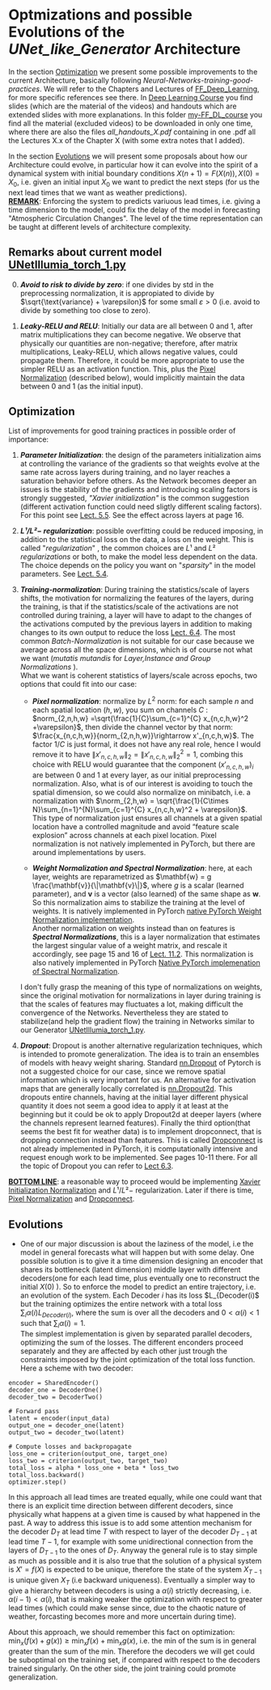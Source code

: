 # Optmizations and possible Evolutions of the _UNet_like_Generator_ Architecture

In the section [Optimization](#optimization) we present some possible improvements to the current Architecture, basically following _Neural-Networks-training-good-practices_. We will refer to the Chapters and Lectures of [FF_Deep_Learning](https://fleuret.org/dlc/), for more specific references see there. In [Deep Learning Course](https://fleuret.org/dlc/) you find slides (which are the material of the videos) and handouts which are extended slides with more explanations.  In this folder [my-FF_DL_course](https://cineca.sharepoint.com/:f:/r/sites/HPC/Documenti%20condivisi/Projects/Funded/TheAILAM/PaperUtili/Deep_Learning_Course_FFLeuret?csf=1&web=1&e=uklrLe) you find all the material (excluded videos) to be downloaded in only one time, where there are also the files _all_handouts_X.pdf_ containing in one .pdf all the Lectures X.x of the Chapter X (with some extra notes that I added).

In the section [Evolutions](#evolutions) we will present some proposals about how our Architecture could  evolve, in particular how it can evolve into the spirit of a dynamical system with  initial boundary conditions $X(n+1)=F(X(n)), X(0)=X_0$, i.e. given an initial input $X_0$ we want to predict the next steps (for us the next lead times that we want as weather predictions).<br>
 **<u>REMARK</u>**: Enforcing the system to predicts variuous lead times, i.e. giving a time dimension to the model, could fix the delay of the model in forecasting "Atmospheric Circulation Changes".  The level of the time representation can be taught at different levels of architecture complexity.


 ## Remarks about current model [UNetIllumia_torch_1.py](Pytorch_porting_of_UNet-Illumia/UNetIllumia_torch_1.py)

0. ***Avoid to risk to divide by zero***:  if one divides by std in the preprocessing normalization, it is appropiated to divide by $\sqrt{\text{variance} + \varepsilon}$  for some small $\varepsilon>0$ (i.e. avoid to divide by  something too close to zero).

1. ***Leaky-RELU and RELU***: Initially our data are all between 0 and 1, after matrix multiplications they can become negative. We observe that physically our quantities are non-negative; therefore, after matrix multiplications, Leaky-RELU, which allows negative values, could propagate them. Therefore, it could be more appropriate to use the simpler RELU as an activation function. This, plus the [Pixel Normalization](#pixel-normalization) (described below), would implicitly maintain the data between 0 and 1 (as the initial input).



## Optimization

List of improvements for good training practices in possible order of importance:


1. ***Parameter Initialization***: the design of the parameters initialization aims at controlling the variance of the gradients so that weights evolve at the same rate across layers during training, and no layer reaches a saturation behavior before others. As the Network becomes deeper an issues is the stability of the gradients and introducing scaling factors is strongly suggested, *"Xavier initialization"* is the common suggestion (different activation function could need sligtly different scaling factors). For this point see [Lect. 5.5](https://cineca.sharepoint.com/:f:/r/sites/HPC/Documenti%20condivisi/Projects/Funded/TheAILAM/PaperUtili/Deep_Learning_Course_FFLeuret/5?csf=1&web=1&e=omt5Iw).  See the effect across layers at page 16.

2.  ***$L¹/L²-$ regularization***: possible overfitting could be reduced imposing, in addition to the  statistical loss on the data, a loss on the weight. This is called "_regularization_" , the common choices are $L¹$ and $L²$ _regularizations_ or both, to make the model less dependent on the data. The choice depends   on the policy you want on "_sparsity_" in the model parameters. See [Lect. 5.4](https://cineca.sharepoint.com/:f:/r/sites/HPC/Documenti%20condivisi/Projects/Funded/TheAILAM/PaperUtili/Deep_Learning_Course_FFLeuret/5?csf=1&web=1&e=cFGsGz).

3. ***Training-normalization***:  During training the statistics/scale of layers shifts, the motivation for normalizing the features of the layers, during the training,   is that if the statistics/scale of the activations are not controlled during training, a layer will have to adapt to the changes of the activations computed by the previous layers in addition to making changes to its own output to reduce the loss [Lect. 6.4](https://cineca.sharepoint.com/:f:/r/sites/HPC/Documenti%20condivisi/Projects/Funded/TheAILAM/PaperUtili/Deep_Learning_Course_FFLeuret/6?csf=1&web=1&e=12tYb2). The most common *Batch-Normalization* is not suitable for our case because we average across all the space dimensions, which is of course not what we want (_mutatis mutandis_ for *Layer,Instance and Group Normalizations* ).<br>
What we want  is coherent statistics of layers/scale across epochs, two options that could fit into our case:<br>
   - ***Pixel normalization***:  normalize by $L^2$ norm: for each sample $n$ and each spatial location $(h, w)$, you sum on channels $C$ : $norm_{2,n,h,w} =\sqrt{\frac{1}{C}\sum_{c=1}^{C} x_{n,c,h,w}^2 +\varepsilon}$,
      then divide the channel vector by that norm: $\frac{x_{n,c,h,w}}{norm_{2,n,h,w}}\rightarrow x'_{n,c,h,w}$. The factor $1/C$ is just formal, it does not have any real role, hence I would  remove it to have $\|x'_{n,c,h,w}\|_2= \|x'_{n,c,h,w}\|_2^2=1$, combing this choice with RELU would guarantee that the component $(x'_{n,c,h,w})_i$ are between 0 and 1 at every layer, as our initial preprocessing normalization. Also, what is of our interest is avoiding to touch the spatial dimension, so we could also normalize on minibatch, i.e. a normalization with $\norm_{2,h,w} = \sqrt{\frac{1}{C\times N}\sum_{n=1}^{N}\sum_{c=1}^{C} x_{n,c,h,w}^2 + \varepsilon}$.<br>
      This type of normalization just ensures all channels at a given spatial location have a controlled magnitude and avoid “feature scale explosion” across channels at each pixel location. Pixel normalization is not natively implemented in PyTorch, but there are around implementations by users.<br>

   - ***Weight Normalization and Spectral Normalization***:  here, at each layer, weights are reparametrized as  $\mathbf{w} = g \frac{\mathbf{v}}{\|\mathbf{v}\|}$, where $g$ is a scalar (learned parameter), and  $\mathbf{v}$ is a vector (also learned) of the same shape as $\mathbf{w}$. So this normalization aims to stabilize the training at the level of weights. It is natively implemented in PyTorch [native PyTorch Weight Normalization implementation](https://pytorch.org/docs/stable/generated/torch.nn.utils.weight_norm.html).<br>
   Another normalization on weights instead than on features is ***Spectral Normalizations***, this is a layer normalization that estimates the largest singular value of a weight matrix, and rescale it accordingly, see page 15 and 16 of [Lect. 11.2](https://cineca.sharepoint.com/:f:/r/sites/HPC/Documenti%20condivisi/Projects/Funded/TheAILAM/PaperUtili/Deep_Learning_Course_FFLeuret/11?csf=1&web=1&e=CFYwZ5). This normalization is also natively implemented in PyTorch [Native PyTorch implemenation of Spectral Normalization](https://pytorch.org/docs/stable/generated/torch.nn.utils.spectral_norm.html).


   I don't fully grasp the meaning of this type of normalizations on weights, since the original motivation for normalizations in layer during training is that the scales of features may fluctuates a lot, making difficult the convergence of the Networks. Nevertheless they are stated to stabilize(and help the gradient flow) the training in Networks similar to our Generator [UNetIllumia_torch_1.py](Pytorch_porting_of_UNet-Illumia/UNetIllumia_torch_1.py).


4. ***Dropout***: Dropout is another alternative regularization techniques, which is intended to promote generalization. The idea is to train an ensembles of models with heavy weight sharing. Standard [nn.Dropout](https://pytorch.org/docs/stable/generated/torch.nn.Dropout.html) of Pytorch is not a suggested choice for our case, since we remove spatial information which is very important for us. An alternative for activation maps that are generally locally correlated is  [nn.Dropout2d](https://pytorch.org/docs/stable/generated/torch.nn.Dropout2d.html). This dropouts entire channels, having at the initial layer different physical quantity it does not seem a good idea to apply it at least at the beginning but it could be ok to apply Dropout2d at deeper layers (where the channels represent learned features). Finally the third option(that seems the best fit for weather data) is to implement dropconnect, that is dropping connection instead than features. This is called [Dropconnect](https://onedrive.live.com/?cid=889319B7F408E8A1&id=889319B7F408E8A1%2166795&parId=889319B7F408E8A1%2156047&o=OneUp) is not already implemented in PyTorch, it is computationally intensive and request enough work to be implemented. See pages 10-11 there. For all the topic of Dropout you can refer to [Lect 6.3](https://cineca.sharepoint.com/:f:/r/sites/HPC/Documenti%20condivisi/Projects/Funded/TheAILAM/PaperUtili/Deep_Learning_Course_FFLeuret/6?csf=1&web=1&e=t89sfA).


**<u>BOTTOM LINE</u>**: a reasonable way to proceed would be implementing [Xavier Initialization Normalization](#parameter-initialization) and $L¹/L²-$ regularization. Later if there is time, [Pixel Normalization](#pixel-normalization)  and [Dropconnect](#dropout). 

## Evolutions


- One of our major discussion is about the laziness of the model, i.e  the model in general forecasts what will happen but with some delay. One possible solution is to give it a time dimension  designing an encoder that shares its bottleneck (latent dimension) middle layer with  different decoders(one for each lead time, plus eventually one to reconstruct the initial $X(0)$ ). So to enforce the model to predict an entire trajectory, i.e. an evolution of the system.  Each Decoder $i$ has its loss $L_{Decoder(i)$ but the training optimizes the entire network with a total loss $\sum_i\alpha(i)L_{Decoder(i)}$, where the sum is over all the decoders and $0<\alpha(i)<1$ such that $\sum_i \alpha(i)=1$.<br>
The simplest implementation is given by  separated parallel decoders, optimizing the sum of the losses. The  different enconders proceed separately and they are affected by each other just trough the constraints imposed by the joint optimization of the total loss function. Here  a scheme with two decoder:


```
encoder = SharedEncoder()
decoder_one = DecoderOne()
decoder_two = DecoderTwo()

# Forward pass
latent = encoder(input_data)
output_one = decoder_one(latent)
output_two = decoder_two(latent)

# Compute losses and backpropagate
loss_one = criterion(output_one, target_one)
loss_two = criterion(output_two, target_two)
total_loss = alpha * loss_one + beta * loss_two
total_loss.backward()
optimizer.step()
```

 In this approach all lead times are treated equally, while one could want that there is an explicit time direction between different decoders, since physically what happens at a given time is caused by what happened in the past. A way to address this issue is to add some attention mechanism for the decoder $D_{T}$  at lead time $T$ with respect  to layer of the decoder $D_{T-1}$ at lead time $T-1$, for example with some unidirectional connection from the layers of $D_{T-1}$ to the ones of $D_{T}$. Anyway the general rule is to stay simple as much as possible and it is also true that the solution of a physical system is $X'= f(X)$ is expected to be unique, therefore the state of the system $X_{T-1}$ is unique given $X_{T}$ (i.e backward uniqueness).
Eventually a simpler way to give a hierarchy between decoders is using a $\alpha(i)$ strictly decreasing, i.e. $\alpha(i-1)< \alpha(i)$, that is making weaker the optimization with respect to greater lead times (which could make sense since, due to the chaotic nature of weather, forcasting becomes more and more uncertain during time).

About this approach, we should remember this fact on optimization: $\min_x (f(x)+g(x)) \geq \min_x f(x) + \min_x g(x)$, i.e. the min of the sum is in general greater than the sum of the min. Therefore the decoders we will get could be suboptimal on the training set, if compared with respect to the decoders trained singularly. On the other side, the joint training could promote generalization.


